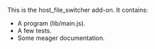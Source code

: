 This is the host_file_switcher add-on.  It contains:

* A program (lib/main.js).
* A few tests.
* Some meager documentation.
